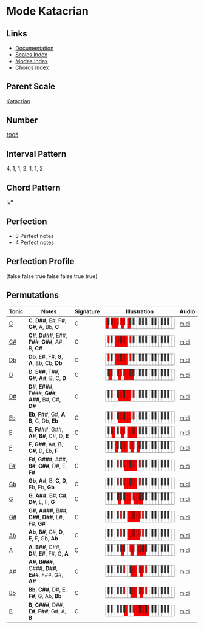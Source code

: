 # Mode Katacrian

## Links

- [Documentation](README.md)
- [Scales Index](Scales.md)
- [Modes Index](Modes.md)
- [Chords Index](Chords.md)

## Parent Scale

[Katacrian](ScaleKatacrian.md)

## Number

[1905](https://ianring.com/musictheory/scales/1905)

## Interval Pattern

4, 1, 1, 2, 1, 1, 2

## Chord Pattern

iv⁰

## Perfection

- 3 Perfect notes
- 4 Perfect notes

## Perfection Profile

[false false true false false true true]

## Permutations

| Tonic | Notes | Signature | Illustration | Audio |
|-------|-------|-----------|--------------|-------|
| [C](ModeCNaturalKatacrian.md) | **C**, **D##**, E#, **F#**, **G#**, A, Bb, **C** | C | ![CNaturalKatacrian](ModeCNaturalKatacrian.png) | [midi](https://github.com/edipermadi/music/blob/main/docs/ModeCNaturalKatacrian.mid?raw=true) |
| [C#](ModeCSharpKatacrian.md) | **C#**, **D###**, E##, **F##**, **G##**, A#, B, **C#** | C | ![CSharpKatacrian](ModeCSharpKatacrian.png) | [midi](https://github.com/edipermadi/music/blob/main/docs/ModeCSharpKatacrian.mid?raw=true) |
| [Db](ModeDFlatKatacrian.md) | **Db**, **E#**, F#, **G**, **A**, Bb, Cb, **Db** | C | ![DFlatKatacrian](ModeDFlatKatacrian.png) | [midi](https://github.com/edipermadi/music/blob/main/docs/ModeDFlatKatacrian.mid?raw=true) |
| [D](ModeDNaturalKatacrian.md) | **D**, **E##**, F##, **G#**, **A#**, B, C, **D** | C | ![DNaturalKatacrian](ModeDNaturalKatacrian.png) | [midi](https://github.com/edipermadi/music/blob/main/docs/ModeDNaturalKatacrian.mid?raw=true) |
| [D#](ModeDSharpKatacrian.md) | **D#**, **E###**, F###, **G##**, **A##**, B#, C#, **D#** | C | ![DSharpKatacrian](ModeDSharpKatacrian.png) | [midi](https://github.com/edipermadi/music/blob/main/docs/ModeDSharpKatacrian.mid?raw=true) |
| [Eb](ModeEFlatKatacrian.md) | **Eb**, **F##**, G#, **A**, **B**, C, Db, **Eb** | C | ![EFlatKatacrian](ModeEFlatKatacrian.png) | [midi](https://github.com/edipermadi/music/blob/main/docs/ModeEFlatKatacrian.mid?raw=true) |
| [E](ModeENaturalKatacrian.md) | **E**, **F###**, G##, **A#**, **B#**, C#, D, **E** | C | ![ENaturalKatacrian](ModeENaturalKatacrian.png) | [midi](https://github.com/edipermadi/music/blob/main/docs/ModeENaturalKatacrian.mid?raw=true) |
| [F](ModeFNaturalKatacrian.md) | **F**, **G##**, A#, **B**, **C#**, D, Eb, **F** | C | ![FNaturalKatacrian](ModeFNaturalKatacrian.png) | [midi](https://github.com/edipermadi/music/blob/main/docs/ModeFNaturalKatacrian.mid?raw=true) |
| [F#](ModeFSharpKatacrian.md) | **F#**, **G###**, A##, **B#**, **C##**, D#, E, **F#** | C | ![FSharpKatacrian](ModeFSharpKatacrian.png) | [midi](https://github.com/edipermadi/music/blob/main/docs/ModeFSharpKatacrian.mid?raw=true) |
| [Gb](ModeGFlatKatacrian.md) | **Gb**, **A#**, B, **C**, **D**, Eb, Fb, **Gb** | C | ![GFlatKatacrian](ModeGFlatKatacrian.png) | [midi](https://github.com/edipermadi/music/blob/main/docs/ModeGFlatKatacrian.mid?raw=true) |
| [G](ModeGNaturalKatacrian.md) | **G**, **A##**, B#, **C#**, **D#**, E, F, **G** | C | ![GNaturalKatacrian](ModeGNaturalKatacrian.png) | [midi](https://github.com/edipermadi/music/blob/main/docs/ModeGNaturalKatacrian.mid?raw=true) |
| [G#](ModeGSharpKatacrian.md) | **G#**, **A###**, B##, **C##**, **D##**, E#, F#, **G#** | C | ![GSharpKatacrian](ModeGSharpKatacrian.png) | [midi](https://github.com/edipermadi/music/blob/main/docs/ModeGSharpKatacrian.mid?raw=true) |
| [Ab](ModeAFlatKatacrian.md) | **Ab**, **B#**, C#, **D**, **E**, F, Gb, **Ab** | C | ![AFlatKatacrian](ModeAFlatKatacrian.png) | [midi](https://github.com/edipermadi/music/blob/main/docs/ModeAFlatKatacrian.mid?raw=true) |
| [A](ModeANaturalKatacrian.md) | **A**, **B##**, C##, **D#**, **E#**, F#, G, **A** | C | ![ANaturalKatacrian](ModeANaturalKatacrian.png) | [midi](https://github.com/edipermadi/music/blob/main/docs/ModeANaturalKatacrian.mid?raw=true) |
| [A#](ModeASharpKatacrian.md) | **A#**, **B###**, C###, **D##**, **E##**, F##, G#, **A#** | C | ![ASharpKatacrian](ModeASharpKatacrian.png) | [midi](https://github.com/edipermadi/music/blob/main/docs/ModeASharpKatacrian.mid?raw=true) |
| [Bb](ModeBFlatKatacrian.md) | **Bb**, **C##**, D#, **E**, **F#**, G, Ab, **Bb** | C | ![BFlatKatacrian](ModeBFlatKatacrian.png) | [midi](https://github.com/edipermadi/music/blob/main/docs/ModeBFlatKatacrian.mid?raw=true) |
| [B](ModeBNaturalKatacrian.md) | **B**, **C###**, D##, **E#**, **F##**, G#, A, **B** | C | ![BNaturalKatacrian](ModeBNaturalKatacrian.png) | [midi](https://github.com/edipermadi/music/blob/main/docs/ModeBNaturalKatacrian.mid?raw=true) |
